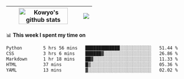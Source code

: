 | <a href="https://github.com/anuraghazra/github-readme-stats"><img width="85%" src="https://github-readme-stats.vercel.app/api?username=kowyo&show_icons=true&hide_border=true&theme=transparent" alt="Kowyo's github stats" /></a> | <a href="https://github.com/anuraghazra/github-readme-stats"><img align="center" src="https://github-readme-stats.vercel.app/api/top-langs/?username=kowyo&exclude_repo=Engineering-Competition-Robot,mobile-robot&hide=c,assembly,shaderlab,hlsl,mathematica,cmake&layout=compact&hide_border=true&theme=transparent" /></a> |
| ------------- | ------------- |

📊 **This week I spent my time on**
<!--START_SECTION:waka-->

```txt
Python        5 hrs 56 mins   █████████████░░░░░░░░░░░░   51.44 %
CSS           3 hrs 6 mins    ██████▓░░░░░░░░░░░░░░░░░░   26.86 %
Markdown      1 hr 18 mins    ██▓░░░░░░░░░░░░░░░░░░░░░░   11.33 %
HTML          37 mins         █▒░░░░░░░░░░░░░░░░░░░░░░░   05.36 %
YAML          13 mins         ▓░░░░░░░░░░░░░░░░░░░░░░░░   02.02 %
```

<!--END_SECTION:waka-->
